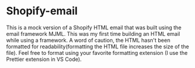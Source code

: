 # Shopify-email
 This is a mock version of a Shopify HTML email that was built using the email framework MJML. This was my first time building an HTML email while using a framework. A word of caution, the HTML hasn't been formatted for readability(formatting the HTML file increases the size of the file). Feel free to format using your favorite formatting extension (I use the Prettier extension in VS Code).

